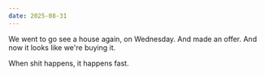 ```yaml
---
date: 2025-08-31
---
```


We went to go see a house again, on Wednesday. And made an offer. And now it looks like we're buying it.

When shit happens, it happens fast.

